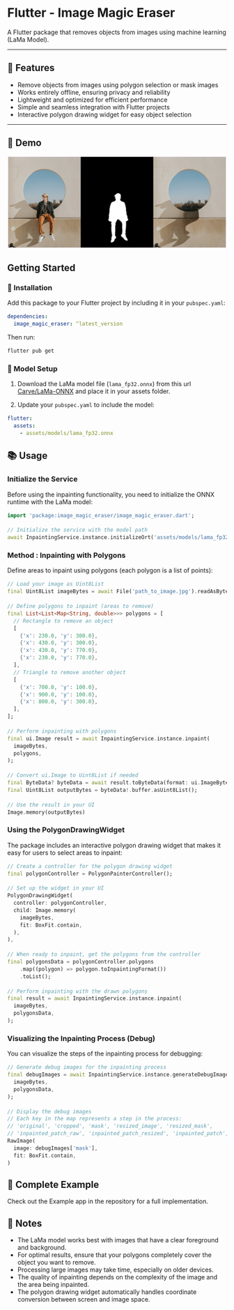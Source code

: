 # Flutter - Image Magic Eraser

A Flutter package that removes objects from images using machine learning (LaMa Model).

---

## 🌟 Features

- Remove objects from images using polygon selection or mask images
- Works entirely offline, ensuring privacy and reliability
- Lightweight and optimized for efficient performance
- Simple and seamless integration with Flutter projects
- Interactive polygon drawing widget for easy object selection

---

## 🔭 Demo
![Demo](./doc/demo.jpg)

## Getting Started

### 🚀 Installation

Add this package to your Flutter project by including it in your `pubspec.yaml`:

```yaml
dependencies:
  image_magic_eraser: ^latest_version
```

Then run:

```bash
flutter pub get
```

### 📁 Model Setup

1. Download the LaMa model file (`lama_fp32.onnx`) from this url [Carve/LaMa-ONNX](https://huggingface.co/Carve/LaMa-ONNX/tree/main) and place it in your assets folder.

2. Update your `pubspec.yaml` to include the model:

```yaml
flutter:
  assets:
    - assets/models/lama_fp32.onnx
```

## 📚 Usage

### Initialize the Service

Before using the inpainting functionality, you need to initialize the ONNX runtime with the LaMa model:

```dart
import 'package:image_magic_eraser/image_magic_eraser.dart';

// Initialize the service with the model path
await InpaintingService.instance.initializeOrt('assets/models/lama_fp32.onnx');

```


### Method : Inpainting with Polygons 

Define areas to inpaint using polygons (each polygon is a list of points):

```dart
// Load your image as Uint8List
final Uint8List imageBytes = await File('path_to_image.jpg').readAsBytes();

// Define polygons to inpaint (areas to remove)
final List<List<Map<String, double>>> polygons = [
  // Rectangle to remove an object
  [
    {'x': 230.0, 'y': 300.0},
    {'x': 430.0, 'y': 300.0},
    {'x': 430.0, 'y': 770.0},
    {'x': 230.0, 'y': 770.0},
  ],
  // Triangle to remove another object
  [
    {'x': 700.0, 'y': 100.0},
    {'x': 900.0, 'y': 100.0},
    {'x': 800.0, 'y': 300.0},
  ],
];

// Perform inpainting with polygons
final ui.Image result = await InpaintingService.instance.inpaint(
  imageBytes,
  polygons,
);

// Convert ui.Image to Uint8List if needed
final ByteData? byteData = await result.toByteData(format: ui.ImageByteFormat.png);
final Uint8List outputBytes = byteData!.buffer.asUint8List();

// Use the result in your UI
Image.memory(outputBytes)
```

### Using the PolygonDrawingWidget

The package includes an interactive polygon drawing widget that makes it easy for users to select areas to inpaint:

```dart
// Create a controller for the polygon drawing widget
final polygonController = PolygonPainterController();

// Set up the widget in your UI
PolygonDrawingWidget(
  controller: polygonController,
  child: Image.memory(
    imageBytes,
    fit: BoxFit.contain,
  ),
),

// When ready to inpaint, get the polygons from the controller
final polygonsData = polygonController.polygons
    .map((polygon) => polygon.toInpaintingFormat())
    .toList();

// Perform inpainting with the drawn polygons
final result = await InpaintingService.instance.inpaint(
  imageBytes,
  polygonsData,
);
```

### Visualizing the Inpainting Process (Debug)

You can visualize the steps of the inpainting process for debugging:

```dart
// Generate debug images for the inpainting process
final debugImages = await InpaintingService.instance.generateDebugImages(
  imageBytes,
  polygonsData,
);

// Display the debug images
// Each key in the map represents a step in the process:
// 'original', 'cropped', 'mask', 'resized_image', 'resized_mask',
// 'inpainted_patch_raw', 'inpainted_patch_resized', 'inpainted_patch', 'blended'
RawImage(
  image: debugImages['mask'],
  fit: BoxFit.contain,
)
```

## 📱 Complete Example

Check out the Example app in the repository for a full implementation.

## 📝 Notes

- The LaMa model works best with images that have a clear foreground and background.
- For optimal results, ensure that your polygons completely cover the object you want to remove.
- Processing large images may take time, especially on older devices.
- The quality of inpainting depends on the complexity of the image and the area being inpainted.
- The polygon drawing widget automatically handles coordinate conversion between screen and image space.